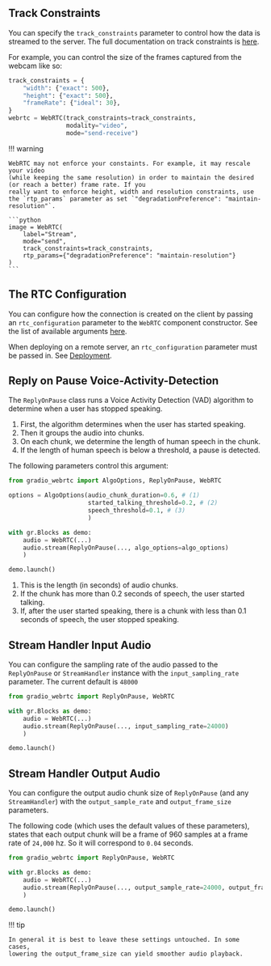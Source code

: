 ## Track Constraints

You can specify the `track_constraints` parameter to control how the data is streamed to the server. The full documentation on track constraints is [here](https://developer.mozilla.org/en-US/docs/Web/API/MediaTrackConstraints#constraints).

For example, you can control the size of the frames captured from the webcam like so:

```python
track_constraints = {
    "width": {"exact": 500},
    "height": {"exact": 500},
    "frameRate": {"ideal": 30},
}
webrtc = WebRTC(track_constraints=track_constraints,
                modality="video",
                mode="send-receive")
```


!!! warning

    WebRTC may not enforce your constaints. For example, it may rescale your video
    (while keeping the same resolution) in order to maintain the desired (or reach a better) frame rate. If you
    really want to enforce height, width and resolution constraints, use the `rtp_params` parameter as set `"degradationPreference": "maintain-resolution"`. 

    ```python
    image = WebRTC(
        label="Stream",
        mode="send",
        track_constraints=track_constraints,
        rtp_params={"degradationPreference": "maintain-resolution"}
    )
    ```


## The RTC Configuration

You can configure how the connection is created on the client by passing an `rtc_configuration` parameter to the `WebRTC` component constructor.
See the list of available arguments [here](https://developer.mozilla.org/en-US/docs/Web/API/RTCPeerConnection/RTCPeerConnection#configuration).

When deploying on a remote server, an `rtc_configuration` parameter must be passed in. See [Deployment](/deployment).

## Reply on Pause Voice-Activity-Detection

The `ReplyOnPause` class runs a Voice Activity Detection (VAD) algorithm to determine when a user has stopped speaking.

1. First, the algorithm determines when the user has started speaking.
2. Then it groups the audio into chunks.
3. On each chunk, we determine the length of human speech in the chunk.
4. If the length of human speech is below a threshold, a pause is detected.

The following parameters control this argument:

```python
from gradio_webrtc import AlgoOptions, ReplyOnPause, WebRTC

options = AlgoOptions(audio_chunk_duration=0.6, # (1)
                      started_talking_threshold=0.2, # (2)
                      speech_threshold=0.1, # (3)
                      )

with gr.Blocks as demo:
    audio = WebRTC(...)
    audio.stream(ReplyOnPause(..., algo_options=algo_options)
    )

demo.launch()
```

1. This is the length (in seconds) of audio chunks.
2. If the chunk has more than 0.2 seconds of speech, the user started talking.
3. If, after the user started speaking, there is a chunk with less than 0.1 seconds of speech, the user stopped speaking.


## Stream Handler Input Audio

You can configure the sampling rate of the audio passed to the `ReplyOnPause` or `StreamHandler` instance with the `input_sampling_rate` parameter. The current default is `48000`

```python
from gradio_webrtc import ReplyOnPause, WebRTC

with gr.Blocks as demo:
    audio = WebRTC(...)
    audio.stream(ReplyOnPause(..., input_sampling_rate=24000)
    )

demo.launch()
```


## Stream Handler Output Audio

You can configure the output audio chunk size of `ReplyOnPause` (and any `StreamHandler`) 
with the `output_sample_rate` and `output_frame_size` parameters.

The following code (which uses the default values of these parameters), states that each output chunk will be a frame of 960 samples at a frame rate of `24,000` hz. So it will correspond to `0.04` seconds.

```python
from gradio_webrtc import ReplyOnPause, WebRTC

with gr.Blocks as demo:
    audio = WebRTC(...)
    audio.stream(ReplyOnPause(..., output_sample_rate=24000, output_frame_size=960)
    )

demo.launch()
```

!!! tip

    In general it is best to leave these settings untouched. In some cases,
    lowering the output_frame_size can yield smoother audio playback.